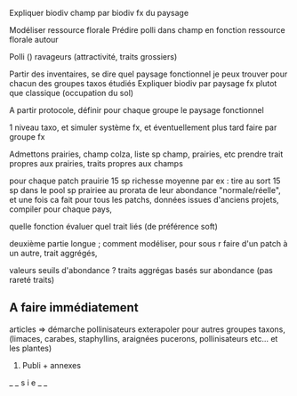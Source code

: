Expliquer biodiv champ par biodiv fx du paysage

Modéliser ressource florale
Prédire polli dans champ en fonction ressource florale autour

Polli ()
ravageurs (attractivité, traits grossiers)

Partir des inventaires, se dire quel paysage fonctionnel je peux trouver pour chacun des groupes taxos étudiés
Expliquer biodiv par paysage fx plutot que classique (occupation du sol)

A partir protocole, définir pour chaque groupe le paysage fonctionnel

1 niveau taxo, et simuler système fx, et éventuellement plus tard faire par groupe fx 

Admettons prairies, champ colza,
liste sp champ, prairies, etc
prendre trait propres aux prairies, traits propres aux champs

pour chaque patch
prauirie 15 sp richesse moyenne par ex :
tire au sort 15 sp dans le pool sp prairiee au prorata de leur abondance "normale/réelle", et une fois ca fait pour tous les patchs, 
données issues d'anciens projets,
compiler pour chaque pays, 


quelle fonction évaluer
quel trait liés (de préférence soft)


deuxième partie longue ; comment modéliser, pour sous r faire d'un patch à un autre, 
trait aggrégés, 



valeurs seuils d'abondance ?
traits aggrégas basés sur abondance (pas rareté traits)


## A faire immédiatement

articles => démarche pollinisateurs
exterapoler pour autres groupes taxons, (limaces, carabes, staphyllins, araignées pucerons, pollinisateurs etc... et les plantes)

1) Publi + annexes


_ _ s i e _ _